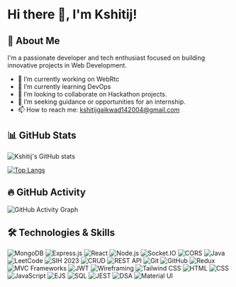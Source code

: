 # Hi there 👋, I'm Kshitij!

## 🚀 About Me
I'm a passionate developer and tech enthusiast focused on building innovative projects in Web Development.
- 🔭 I’m currently working on WebRtc
- 🌱 I’m currently learning DevOps
- 👯 I’m looking to collaborate on Hackathon projects.
- 🤔 I’m seeking guidance or opportunities for an internship.
- 📫 How to reach me: kshitijgaikwad142004@gmail.com

## 📊 GitHub Stats
![Kshitij's GitHub stats](https://github-readme-stats.vercel.app/api?username=kshitij1439&show_icons=true&theme=radical)

[![Top Langs](https://github-readme-stats.vercel.app/api/top-langs/?username=kshitij1439&layout=compact&theme=radical)](https://github.com/anuraghazra/github-readme-stats)

## 🔥 GitHub Activity
![GitHub Activity Graph](https://github-readme-activity-graph.cyclic.app/graph?username=kshitij1439&theme=react-dark)

## 🛠️ Technologies & Skills

![MongoDB](https://img.shields.io/badge/-MongoDB-4caf50?logo=mongodb&logoColor=white)
![Express.js](https://img.shields.io/badge/-Express.js-000000?logo=express&logoColor=white)
![React](https://img.shields.io/badge/-React-61DAFB?logo=react&logoColor=black)
![Node.js](https://img.shields.io/badge/-Node.js-339933?logo=node.js&logoColor=white)
![Socket.IO](https://img.shields.io/badge/-Socket.IO-010101?logo=socket.io&logoColor=white)
![CORS](https://img.shields.io/badge/-CORS-35495E?logo=webcomponents.org&logoColor=white)
![Java](https://img.shields.io/badge/-Java-007396?logo=java&logoColor=white)
![LeetCode](https://img.shields.io/badge/-LeetCode-FFA116?logo=leetcode&logoColor=black)
![SIH 2023](https://img.shields.io/badge/-SIH%202023-00bcd4)
![CRUD](https://img.shields.io/badge/-CRUD-FFA500)
![REST API](https://img.shields.io/badge/-REST%20API-0d6efd?logo=postman&logoColor=white)
![Git](https://img.shields.io/badge/-Git-F05032?logo=git&logoColor=white)
![GitHub](https://img.shields.io/badge/-GitHub-181717?logo=github&logoColor=white)
![Redux](https://img.shields.io/badge/-Redux-764ABC?logo=redux&logoColor=white)
![MVC Frameworks](https://img.shields.io/badge/-MVC%20Frameworks-7952B3?logo=spring&logoColor=white)
![JWT](https://img.shields.io/badge/-JWT%20Auth-000000?logo=jsonwebtokens&logoColor=white)
![Wireframing](https://img.shields.io/badge/-Wireframing-00897B?logo=figma&logoColor=white)
![Tailwind CSS](https://img.shields.io/badge/-Tailwind%20CSS-06B6D4?logo=tailwind-css&logoColor=white)
![HTML](https://img.shields.io/badge/-HTML-E34F26?logo=html5&logoColor=white)
![CSS](https://img.shields.io/badge/-CSS-1572B6?logo=css3&logoColor=white)
![JavaScript](https://img.shields.io/badge/-JavaScript-F7DF1E?logo=javascript&logoColor=black)
![EJS](https://img.shields.io/badge/-EJS-888888?logo=ejs&logoColor=white)
![SQL](https://img.shields.io/badge/-SQL-4479A1?logo=postgresql&logoColor=white)
![JEST](https://img.shields.io/badge/-JEST-C21325?logo=jest&logoColor=white)
![DSA](https://img.shields.io/badge/-DSA-2b3137?logo=hackerrank&logoColor=white)
![Material UI](https://img.shields.io/badge/-Material%20UI-0081CB?logo=mui&logoColor=white)


